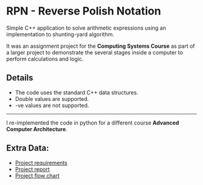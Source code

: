 # RPN - Reverse Polish Notation 

Simple C++ application to solve arithmetic expressions using an implementation to shunting-yard algorithm.

It was an assignment project for the **Computing Systems Course** as part of a larger project to demonstrate the several stages inside a computer to perform calculations and logic.

## Details
- The code uses the standard C++ data structures.
- Double values are supported.
- -ve values are not supported.

---

I re-implemented the code in python for a different course **Advanced Computer Architecture**.

## Extra Data:
* [Project requirements](https://sites.google.com/site/drahmedakl2/courses2012/computing-system-513/Reverse-Polish-Notation-Project)
* [Project report](https://docs.google.com/document/d/1MsuU_L54l3Ea9uMsLeoYwmTBtFdCe7nfY8mp21ZxNZE/edit) 
* [Project flow chart](https://docs.google.com/drawings/d/1FRw2CK9cxshQ0tVcMk3bcA82apw310FxyQosWQ1zHwI/edit)

  
